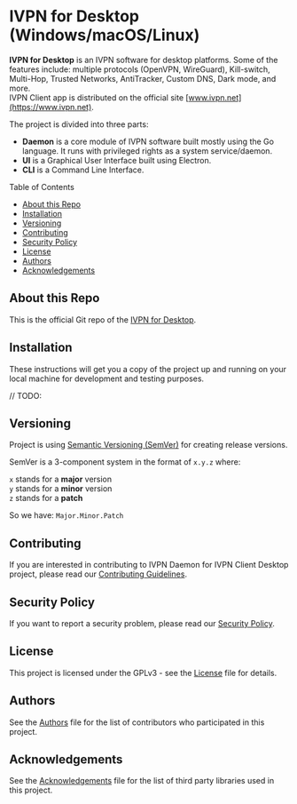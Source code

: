 # IVPN for Desktop (Windows/macOS/Linux)

**IVPN for Desktop** is an IVPN software for desktop platforms. Some of the features include: multiple protocols (OpenVPN, WireGuard), Kill-switch, Multi-Hop, Trusted Networks, AntiTracker, Custom DNS, Dark mode, and more.  
IVPN Client app is distributed on the official site [www.ivpn.net](https://www.ivpn.net).  

The project is divided into three parts:  
- **Daemon** is a core module of IVPN software built mostly using the Go language. It runs with privileged rights as a system service/daemon.  
- **UI** is a Graphical User Interface built using Electron.  
- **CLI** is a Command Line Interface.  

Table of Contents
* [About this Repo](#about-repo)
* [Installation](#installation)
* [Versioning](#versioning)
* [Contributing](#contributing)
* [Security Policy](#security)
* [License](#license)
* [Authors](#Authors)
* [Acknowledgements](#acknowledgements)

<a name="about-repo"></a>
## About this Repo

This is the official Git repo of the [IVPN for Desktop](https://github.com/ivpn/desktop-app).


<a name="installation"></a>
## Installation

These instructions will get you a copy of the project up and running on your local machine for development and testing purposes.

// TODO:  

<a name="versioning"></a>
## Versioning

Project is using [Semantic Versioning (SemVer)](https://semver.org) for creating release versions.

SemVer is a 3-component system in the format of `x.y.z` where:

`x` stands for a **major** version  
`y` stands for a **minor** version  
`z` stands for a **patch**

So we have: `Major.Minor.Patch`

<a name="contributing"></a>
## Contributing

If you are interested in contributing to IVPN Daemon for IVPN Client Desktop project, please read our [Contributing Guidelines](/.github/CONTRIBUTING.md).

<a name="security"></a>
## Security Policy

If you want to report a security problem, please read our [Security Policy](/.github/SECURITY.md).

<a name="license"></a>
## License

This project is licensed under the GPLv3 - see the [License](/LICENSE.md) file for details.

<a name="Authors"></a>
## Authors

See the [Authors](/AUTHORS) file for the list of contributors who participated in this project.

<a name="acknowledgements"></a>
## Acknowledgements

See the [Acknowledgements](/ACKNOWLEDGEMENTS.md) file for the list of third party libraries used in this project.
